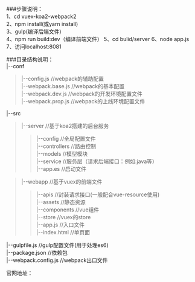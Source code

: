 ###步骤说明：  
1、cd vuex-koa2-webpack2  
2、npm install(或yarn install)  
3、gulp(编译后端文件)  
4、npm run build:dev（编译前端文件）
5、cd bulid/server
6、node app.js
7、访问localhost:8081


###目录结构说明：  
|--conf  
> |--config.js //webpack的辅助配置  
	|--webpack.base.js	//webpack的基本配置   
	|--webpack.dev.js	//webpack的开发环境配置文件   
	|--webpack.prop.js	//webpack的上线环境配置文件   

|--src   
> |--server	//基于koa2搭建的后台服务   
>> |--config	//全局配置文件  
		|--controllers	//路由控制  
		|--models	//模型模块  
		|--service	//服务层（请求后端接口：例如:java等）  
		|--app.es	//启动文件  

>|--webapp	//基于vuex的前端文件  
>>|--apis //封装请求接口(一般配合vue-resource使用)  
		|--assets	//静态资源  
		|--components //vue组件  
		|--store //vuex的store  
		|--app.js //入口文件  
		|--index.html //单页面  

|--gulpfile.js	//gulp配置文件(用于处理es6)  
|--package.json	//依赖包  
|--webpack.config.js	//webpack出口文件  

官网地址：
